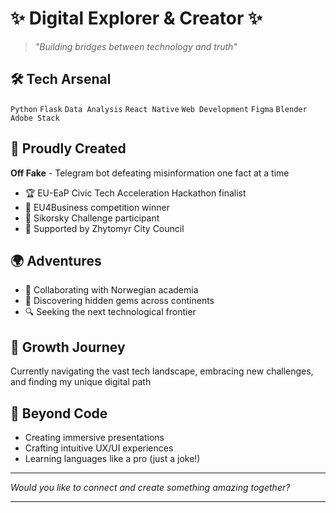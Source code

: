 # ✨ Digital Explorer & Creator ✨

> *"Building bridges between technology and truth"*

## 🛠️ Tech Arsenal
`Python` `Flask` `Data Analysis` `React Native` `Web Development` `Figma` `Blender` `Adobe Stack`

## 🚀 Proudly Created
**Off Fake** - Telegram bot defeating misinformation one fact at a time
- 🏆 EU-EaP Civic Tech Acceleration Hackathon finalist
- 🥇 EU4Business competition winner
- 🌟 Sikorsky Challenge participant
- 🤝 Supported by Zhytomyr City Council

## 🌍 Adventures
- 🧪 Collaborating with Norwegian academia
- 🧭 Discovering hidden gems across continents
- 🔍 Seeking the next technological frontier

## 🌱 Growth Journey
Currently navigating the vast tech landscape, embracing new challenges, and finding my unique digital path

## 💫 Beyond Code
- Creating immersive presentations
- Crafting intuitive UX/UI experiences
- Learning languages like a pro (just a joke!)

---

*Would you like to connect and create something amazing together?*

---


<!--
**shob-sho/shob-sho** is a ✨ _special_ ✨ repository because its `README.md` (this file) appears on your GitHub profile.

Here are some ideas to get you started:

- 🔭 I’m currently working on ...
- 🌱 I’m currently learning ...
- 👯 I’m looking to collaborate on ...
- 🤔 I’m looking for help with ...
- 💬 Ask me about ...
- 📫 How to reach me: ...
- 😄 Pronouns: ...
- ⚡ Fun fact: ...
-->
